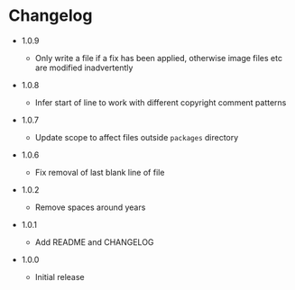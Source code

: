 # Changelog

 - 1.0.9
   - Only write a file if a fix has been applied, otherwise image files etc are modified inadvertently

 - 1.0.8
   - Infer start of line to work with different copyright comment patterns

 - 1.0.7
   - Update scope to affect files outside `packages` directory

 - 1.0.6
   - Fix removal of last blank line of file

 - 1.0.2
   - Remove spaces around years

 - 1.0.1
   - Add README and CHANGELOG

 - 1.0.0
   - Initial release
